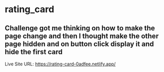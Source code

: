 # rating_card

## Challenge got me thinking on how to make the page change and then I thought make the other page hidden and on button click display it and hide the first card



Live Site URL: https://rating-card-0adfee.netlify.app/
